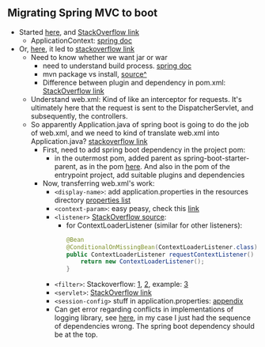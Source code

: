## Migrating Spring MVC to boot

- Started [here](http://docs.spring.io/spring-boot/docs/current/reference/html/howto-traditional-deployment.html#howto-convert-an-existing-application-to-spring-boot), and [StackOverflow link](http://stackoverflow.com/questions/31409231/migrate-existing-spring-app-to-spring-boot-manually-configure-spring-boot)
    - ApplicationContext: [spring doc](https://spring.io/understanding/application-context)
- Or, [here](https://github.com/spring-projects/spring-boot/issues/137), it led to [stackoverflow link](http://stackoverflow.com/questions/20240939/how-to-migrate-from-traditional-java-web-application-with-web-xml-to-spring-boot)
    - Need to know whether we want jar or war
        - need to understand build process. [spring doc](https://spring.io/guides/gs/maven/)
        - mvn package vs install, [source^](https://spring.io/guides/gs/maven/ "Maven also maintains a repository of dependencies on your local machine (usually in a .m2/repository directory in your home directory) for quick access to project dependencies. If you’d like to install your project’s JAR file to that local repository, then you should invoke the install goal: `mvn install`. The install goal will compile, test, and package your project’s code and then copy it into the local dependency repository, ready for another project to reference it as a dependency.")
        - Difference between plugin and dependency in pom.xml: [StackOverflow link](http://stackoverflow.com/questions/11881663/what-is-the-difference-in-maven-between-dependency-and-plugin-tags-in-pom-xml)
    - Understand web.xml: Kind of like an interceptor for requests. It's ultimately here that the request is sent to the DispatcherServlet, and subsequently, the controllers.
    - So apparently Application.java of spring boot is going to do the job of web.xml, and we need to kind of translate web.xml into Application.java? [stackoverflow link](http://stackoverflow.com/a/22408998/3248247)
        - First, need to add spring boot dependency in the project pom:
            - in the outermost pom, added parent as spring-boot-starter-parent, as in the pom [here](http://spring.io/guides/gs/spring-boot/). And also in the pom of the entrypoint project, add suitable plugins and dependencies
        - Now, transferring web.xml's work:
            - `<display-name>`: add application.properties in the resources directory [properties list](https://docs.spring.io/spring-boot/docs/current/reference/html/common-application-properties.html)
            - `<context-param>`: easy peasy, check this [link](http://stackoverflow.com/a/26648258/3248247)
            - `<listener>` [StackOverflow source](http://stackoverflow.com/a/28566481/3248247):
                - for ContextLoaderListener (similar for other listeners):
                    ```java
                    @Bean
                    @ConditionalOnMissingBean(ContextLoaderListener.class)
                    public ContextLoaderListener requestContextListener() {
                        return new ContextLoaderListener();
                    }
                    ```
            - `<filter>`: Stackoverflow: [1](http://stackoverflow.com/a/30658752/3248247), [2](http://stackoverflow.com/a/19830906/3248247), example: [3](http://stackoverflow.com/a/28214811/3248247)
            - `<servlet>`: [StackOverflow link](http://stackoverflow.com/a/22408998/3248247)
            - `<session-config>` stuff in application.properties: [appendix](http://docs.spring.io/spring-boot/docs/current/reference/html/common-application-properties.html)
            - Can get error regarding conflicts in implementations of logging library, see [here](http://stackoverflow.com/questions/23984009/disable-logback-in-springboot), in my case I just had the sequence of dependencies wrong. The spring boot dependency should be at the top.






